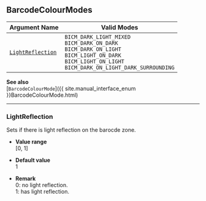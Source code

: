 ## BarcodeColourModes

| Argument Name | Valid Modes |
| ------------- | ----------- |
| [`LightReflection`](#lightreflection) | `BICM_DARK_LIGHT_MIXED`<br>`BICM_DARK_ON_DARK`<br>`BICM_DARK_ON_LIGHT`<br>`BICM_LIGHT_ON_DARK`<br>`BICM_LIGHT_ON_LIGHT`<br>`BICM_DARK_ON_LIGHT_DARK_SURROUNDING` |

**See also**   
[`BarcodeColourMode`]({{ site.manual_interface_enum }}BarcodeColourMode.html)

---

### LightReflection
Sets if there is light reflection on the barocde zone.   

- **Value range**   
   [0, 1]
   
- **Default value**   
   1   
 
- **Remark**    
   0: no light reflection.  
   1: has light reflection.  
   
&nbsp; 

